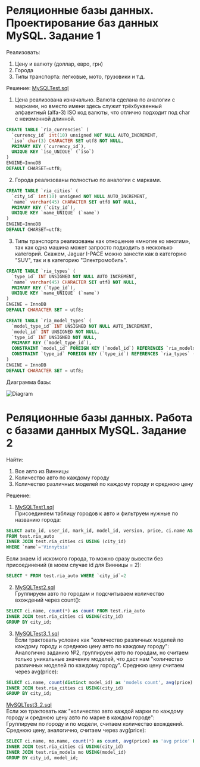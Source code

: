 # Реляционные базы данных. Проектирование баз данных MySQL. Задание 1

Реализовать:
1. Цену и валюту (доллар, евро, грн)
2. Города
3. Типы транспорта: легковые, мото, грузовики и т.д.
 
Решение: [MySQLTest.sql](https://github.com/fuarfoile/MySQLTest/blob/main/MySQLTest.sql)

1. Цена реализована изначально. Валюта сделана по аналогии с марками, но вместо имени здесь служит трёхбуквенный алфавитный (alfa-3) ISO код валюты, что отлично подходит под char с неизменной длинной.
```sql
CREATE TABLE `ria_currencies` (
  `currency_id` int(10) unsigned NOT NULL AUTO_INCREMENT,
  `iso` char(3) CHARACTER SET utf8 NOT NULL,
  PRIMARY KEY (`currency_id`),
  UNIQUE KEY `iso_UNIQUE` (`iso`)
) 
ENGINE=InnoDB 
DEFAULT CHARSET=utf8;
```

2. Города реализованы полностью по аналогии с марками.
```sql
CREATE TABLE `ria_cities` (
  `city_id` int(10) unsigned NOT NULL AUTO_INCREMENT,
  `name` varchar(45) CHARACTER SET utf8 NOT NULL,
  PRIMARY KEY (`city_id`),
  UNIQUE KEY `name_UNIQUE` (`name`)
) 
ENGINE=InnoDB 
DEFAULT CHARSET=utf8;
```

3. Типы транспорта реализованы как отношение «многие ко многим», так как одна машина может запросто подходить в несколько категорий. Скажем, Jaguar I-PACE можно занести как в категорию "SUV", так и в категорию "Электромобиль".
```sql
CREATE TABLE `ria_types` (
  `type_id` INT UNSIGNED NOT NULL AUTO_INCREMENT,
  `name` varchar(45) CHARACTER SET utf8 NOT NULL,
  PRIMARY KEY (`type_id`),
  UNIQUE KEY `name_UNIQUE` (`name`)
)
ENGINE = InnoDB
DEFAULT CHARACTER SET = utf8;

CREATE TABLE `ria_model_types` (
  `model_type_id` INT UNSIGNED NOT NULL AUTO_INCREMENT,
  `model_id` INT UNSIGNED NOT NULL,
  `type_id` INT UNSIGNED NOT NULL,
  PRIMARY KEY (`model_type_id`),
  CONSTRAINT `model_id` FOREIGN KEY (`model_id`) REFERENCES `ria_models` (`model_id`) ON DELETE CASCADE ON UPDATE CASCADE,
  CONSTRAINT `type_id` FOREIGN KEY (`type_id`) REFERENCES `ria_types` (`type_id`) ON DELETE CASCADE ON UPDATE CASCADE
)
ENGINE = InnoDB
DEFAULT CHARACTER SET = utf8;
```
Диаграмма базы:  

![Diagram](https://user-images.githubusercontent.com/13166188/110364860-fdde3480-804c-11eb-915b-aeba22a37922.png)


# Реляционные базы данных. Работа с базами данных MySQL. Задание 2

Найти:
1. Все авто из Винницы
2. Количество авто по каждому городу
3. Количество различных моделей по каждому городу и среднюю цену  

Решение:
1. [MySQLTest1.sql](https://github.com/fuarfoile/MySQLTest/blob/main/MySQLTest1.sql)  
Присоединяем таблицу городов к авто и фильтруем нужные по названию города:
```sql
SELECT auto_id, user_id, mark_id, model_id, version, price, ci.name AS city
FROM test.ria_auto
INNER JOIN test.ria_cities ci USING (city_id)
WHERE `name`='Vinnytsia'
```
Если знаем id искомого города, то можно сразу вывести без присоединений (в моем случае id для Винницы = 2):
```sql
SELECT * FROM test.ria_auto WHERE `city_id`=2
```

2. [MySQLTest2.sql](https://github.com/fuarfoile/MySQLTest/blob/main/MySQLTest2.sql)  
Группируем авто по городам и подсчитываем количество вхождений через count():
```sql
SELECT ci.name, count(*) as count FROM test.ria_auto
INNER JOIN test.ria_cities ci USING(city_id)
GROUP BY city_id;
```  

3. [MySQLTest3_1.sql](https://github.com/fuarfoile/MySQLTest/blob/main/MySQLTest3_1.sql)  
Если трактовать условие как "количество различных моделей по каждому городу и среднюю цену авто по каждому городу":  
Аналогично заданию №2, группируем авто по городам, но считаем только уникальные значение моделей, что даст нам "количество различных моделей по каждому городу". Среднюю цену считаем через avg(price):
```sql
SELECT ci.name, count(distinct model_id) as 'models count', avg(price) as 'avg price' FROM test.ria_auto
INNER JOIN test.ria_cities ci USING(city_id)
GROUP BY city_id;
```  
[MySQLTest3_2.sql](https://github.com/fuarfoile/MySQLTest/blob/main/MySQLTest3_2.sql)  
Если же трактовать как "количество авто каждой марки по каждому городу и среднюю цену авто по марке в каждом городе":  
Группируем по городу и по модели, считаем количество вхождений. Среднюю цену, аналогично, считаем через avg(price):
```sql
SELECT ci.name, mo.name, count(*) as count, avg(price) as 'avg price' FROM test.ria_auto
INNER JOIN test.ria_cities ci USING(city_id)
INNER JOIN test.ria_models mo USING(model_id)
GROUP BY city_id, model_id;
```  
